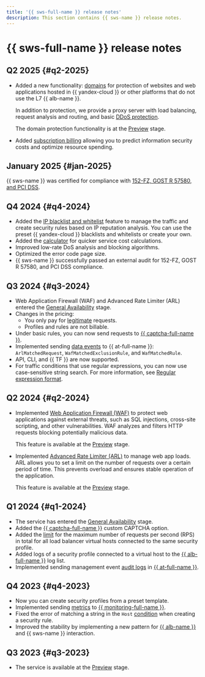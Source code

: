 ```yaml
---
title: '{{ sws-full-name }} release notes'
description: This section contains {{ sws-name }} release notes.
---
```


# {{ sws-full-name }} release notes

## Q2 2025 {#q2-2025}

* Added a new functionality: [domains](concepts/domain-protect.md) for protection of websites and web applications hosted in {{ yandex-cloud }} or other platforms that do not use the L7 {{ alb-name }}.
  
    In addition to protection, we provide a proxy server with load balancing, request analysis and routing, and basic [DDoS protection](../vpc/ddos-protection/).

    The domain protection functionality is at the [Preview](../overview/concepts/launch-stages.md) stage.

* Added [subscription billing](pricing.md) allowing you to predict information security costs and optimize resource spending.

## January 2025 {#jan-2025}

{{ sws-name }} was certified for compliance with [152-FZ, GOST R 57580, and PCI DSS](https://yandex.cloud/ru/security/standards).

## Q4 2024 {#q4-2024}

* Added the [IP blacklist and whitelist](concepts/lists.md) feature to manage the traffic and create security rules based on IP reputation analysis. You can use the preset {{ yandex-cloud }} blacklists and whitelists or create your own.
* Added the [calculator](pricing.md) for quicker service cost calculations.
* Improved low-rate DoS analysis and blocking algorithms.
* Optimized the error code page size.
* {{ sws-name }} successfully passed an external audit for 152-FZ, GOST R 57580, and PCI DSS compliance.

## Q3 2024 {#q3-2024}

* Web Application Firewall (WAF) and Advanced Rate Limiter (ARL) entered the [General Availability](../overview/concepts/launch-stages.md) stage.
* Changes in the pricing: 
  * You only pay for [legitimate](concepts/rules.md#rule-action) requests.
  * Profiles and rules are not billable.
* Under basic rules, you can now send requests to [{{ captcha-full-name }}](../smartcaptcha/).
* Implemented sending [data events](./at-ref.md#data-plane-events) to {{ at-full-name }}: `ArlMatchedRequest`, `WafMatchedExclusionRule`, and `WafMatchedRule`.
* API, CLI, and {{ TF }} are now supported.
* For traffic conditions that use regular expressions, you can now use case-sensitive string search. For more information, see [Regular expression format](concepts/conditions.md#regular-expressions).

## Q2 2024 {#q2-2024}

* Implemented [Web Application Firewall (WAF)](./concepts/waf.md) to protect web applications against external threats, such as SQL injections, cross-site scripting, and other vulnerabilities. WAF analyzes and filters HTTP requests blocking potentially malicious data.

    This feature is available at the [Preview](../overview/concepts/launch-stages.md) stage.

* Implemented [Advanced Rate Limiter (ARL)](./concepts/arl.md) to manage web app loads. ARL allows you to set a limit on the number of requests over a certain period of time. This prevents overload and ensures stable operation of the application.

    This feature is available at the [Preview](../overview/concepts/launch-stages.md) stage.

## Q1 2024 {#q1-2024}

* The service has entered the [General Availability](../overview/concepts/launch-stages.md) stage.
* Added the [{{ captcha-full-name }}](../smartcaptcha/) custom CAPTCHA option.
* Added the [limit](./concepts/limits.md#limits) for the maximum number of requests per second (RPS) in total for all load balancer virtual hosts connected to the same security profile.
* Added logs of a security profile connected to a virtual host to the [{{ alb-full-name }}](../application-load-balancer/) log list.
* Implemented sending management event [audit logs](./at-ref.md) in [{{ at-full-name }}](../audit-trails/).

## Q4 2023 {#q4-2023}

* Now you can create security profiles from a preset template.
* Implemented sending [metrics](./metrics.md) to [{{ monitoring-full-name }}](../monitoring/).
* Fixed the error of matching a string in the `Host` [condition](./concepts/conditions.md) when creating a security rule.
* Improved the stability by implementing a new pattern for [{{ alb-name }}](../application-load-balancer/) and {{ sws-name }} interaction.

## Q3 2023 {#q3-2023}

* The service is available at the [Preview](../overview/concepts/launch-stages.md) stage.